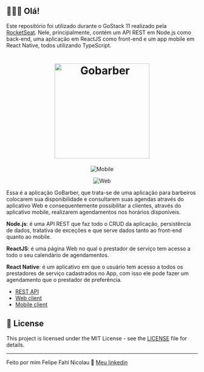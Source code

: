 ## 👨🏻‍💻 Olá! 

Este repositório foi utilizado durante o GoStack 11 realizado pela [RocketSeat](https://rocketseat.com.br/).
Nele, principalmente, contém um API REST em Node.js como back-end, uma aplicação em ReactJS como front-end e um app mobile em React Native, todos utilizando TypeScript.

<h1 align="center">
    <img alt="Gobarber" src="https://ik.imagekit.io/hwyksvj4iv/gobarber_19xmN2BUU.svg" width="250px" />
</h1>

<p align="center">
  <img alt="Mobile" src="https://res.cloudinary.com/felipe-fahl/image/upload/v1593871018/goBarber/gobarber-Mobile_jrnphw.png">
</p>

<p align="center">
  <img alt="Web" src="https://res.cloudinary.com/felipe-fahl/image/upload/v1593871027/goBarber/gobarber_ajjoms.png">
</p>

Essa é a aplicação GoBarber, que trata-se de uma aplicação para barbeiros colocarem sua disponibilidade e consultarem suas agendas através do aplicativo Web e consequentemente possibilitar a clientes, através do aplicativo mobile, realizarem agendamentos nos horários disponíveis.

**Node.js**: é uma API REST que faz todo o CRUD da aplicação, persistência de dados, tratativa de exceções e que serve dados tanto ao front-end quanto ao mobile.

**ReactJS**: é uma página Web no qual o prestador de serviço tem acesso a todo o seu calendário de agendamentos.

**React Native**: é um aplicativo em que o usuário tem acesso a todos os prestadores de serviço cadastrados no App, com isso ele pode fazer um agendamento que o prestador de preferência.

- [REST API](https://github.com/felipefahl/gostack11-bootcamp/tree/master/backend)
- [Web client](https://github.com/felipefahl/gostack11-bootcamp/tree/master/frontend)
- [Mobile client](https://github.com/felipefahl/gostack11-bootcamp/tree/master/mobile)

## 📝 License

This project is licensed under the MIT License - see the [LICENSE](LICENSE) file for details.

---

 Feito por mim  Felipe Fahl Nicolau 👋 [Meu linkedin](https://www.linkedin.com/in/felipe-fahl-nicolau-2a27a426/)
